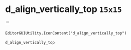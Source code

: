 # d_align_vertically_top `15x15`
<img src="/img/d_align_vertically_top.png" width=15 height=15>

``` CSharp
EditorGUIUtility.IconContent("d_align_vertically_top")
```
```
d_align_vertically_top
```

